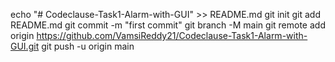 echo "# Codeclause-Task1-Alarm-with-GUI" >> README.md
git init
git add README.md
git commit -m "first commit"
git branch -M main
git remote add origin https://github.com/VamsiReddy21/Codeclause-Task1-Alarm-with-GUI.git
git push -u origin main

